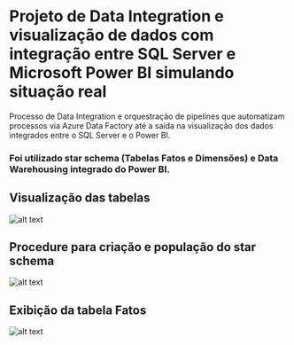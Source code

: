 # Projeto de Data Integration e visualização de dados com integração entre SQL Server e Microsoft Power BI simulando situação real
Processo de Data Integration e orquestração de pipelines que automatizam processos via Azure Data Factory até a saída na visualização dos dados integrados entre o SQL Server e o Power BI.

### Foi utilizado star schema (Tabelas Fatos e Dimensões) e Data Warehousing integrado do Power BI.

## Visualização das tabelas

![alt text](https://i.imgur.com/RWBwj2W.png)

## Procedure para criação e população do star schema

![alt text](https://i.imgur.com/moOgP10.png)

## Exibição da tabela Fatos

![alt text](https://i.imgur.com/Fstlk4G.png)
